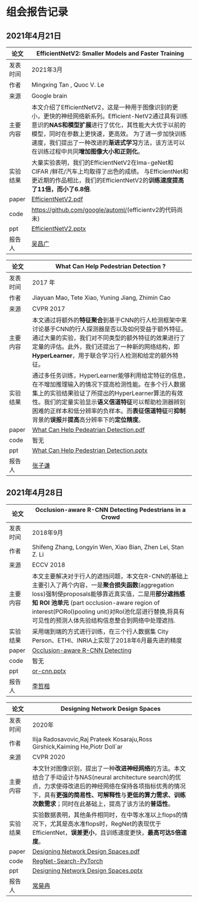 # 组会报告记录

## 2021年4月21日

| 论文     | EfficientNetV2: Smaller Models and Faster Training           |
| -------- | ------------------------------------------------------------ |
| 发表时间 | 2021年3月                                                    |
| 作者     | Mingxing Tan , Quoc V. Le                                    |
| 来源     | Google brain                                                 |
| 主要内容 | 本文介绍了EfficientNetV2，这是一种用于图像识别的更小，更快的神经网络新系列。Efficient-NetV2通过具有训练意识的**NAS和模型扩展**进行了优化，其性能大大优于以前的模型，同时在参数上更快速，更高效。 为了进一步加快训练速度，我们提出了一种改进的**渐进式学习**方法，该方法可以在训练过程中共同**增加图像大小和正则化**。 |
| 实验结果 | 大量实验表明，我们的EfficientNetV2在Ima-geNet和CIFAR /鲜花/汽车上均取得了出色的成绩。 与EfficientNet和更近期的作品相比，我们的EfficientNetV2的**训练速度提高了11倍，而小了6.8倍**. |
| paper    | [EfficientNetV2.pdf](https://github.com/ahulh-acmlab/group_report/blob/main/2021-4-21/EfficientNetV2.pdf) |
| code     | <https://github.com/google/automl/>(efficientv2的代码尚未)   |
| ppt      | [EfficientNetV2.pptx](https://github.com/ahulh-acmlab/group_report/blob/main/2021-4-21/EfficientNetV2.pptx) |
| 报告人   | [吴昌广](https://github.com/PiKaChu-wcg)                     |



| 论文     | What Can Help Pedestrian Detection ?                         |
| -------- | ------------------------------------------------------------ |
| 发表时间 | 2017 年                                                      |
| 作者     | Jiayuan Mao, Tete Xiao, Yuning Jiang, Zhimin Cao             |
| 来源     | CVPR 2017                                                    |
| 主要内容 | 本文通过将额外的**特征聚合**到基于CNN的行人检测框架中来讨论基于CNN的行人探测器是否以及如何受益于额外特征。通过大量的实验，我们对不同类型的额外特征的效果进行了定量的评估。此外，我们还提出了一种新的网络结构，即**HyperLearner**，用于联合学习行人检测和给定的额外特征。 |
| 实验结果 | 通过多任务训练，HyperLearner能够利用给定特征的信息，在不增加推理输入的情况下提高检测性能。在多个行人数据集上的实验结果验证了所提出的HyperLearner算法的有效性。我们的定量实验显示**语义信道特征**可以帮助检测器辨别困难的正样本和低分辨率的负样本。而**表征信道特征**可**抑制**背景的**误报**并**提高**高分辨率下的**定位精度**。 |
| paper    | [What Can Help Pedeatrian Detection.pdf](https://github.com/ahulh-acmlab/group_report/blob/main/2021-4-21/What%20Can%20Help%20Pedeatrian%20Detection.pdf) |
| code     | 暂无                                                         |
| ppt      | [What Can Help Pedestrian Detection.pptx](https://github.com/ahulh-acmlab/group_report/blob/main/2021-4-21/What%20Can%20Help%20Pedestrian%20Detection.pptx) |
| 报告人   | [张子谦](https://github.com/zzqwtc)                          |

## 2021年4月28日

| 论文     | Occlusion-aware R-CNN Detecting Pedestrians in a Crowd       |
| -------- | ------------------------------------------------------------ |
| 发表时间 | 2018年9月                                                     |
| 作者     | Shifeng Zhang, Longyin Wen, Xiao Bian, Zhen Lei, Stan Z. Li  |
| 来源     | ECCV 2018                                                    |
| 主要内容 | 本文主要解决对于行人的遮挡问题，本文在R-CNN的基础上主要引入了两个内容，一是**聚合损失函数**(aggregation loss)强制使proposals能够靠近真实值，二是用**部分遮挡感知 ROI 池单元** (part occlusion-aware region of interest(PORoI)pooling unit)对RoI池化层进行替换,将具有可见性的预测人体先验结构信息整合到网络中处理遮挡.|
| 实验结果 | 采用端到端的方式进行训练，在三个行人数据集 City Person、ETHI、INRIA上实现了2018年6月最先进的精度 |
| paper    | [Occlusion-aware R-CNN Detecting](https://github.com/ahulh-acmlab/group_report/blob/main/2021-4-28/Shifeng_Zhang_Occlusion-aware_R-CNN_Detecting_ECCV_2018_paper.pdf) |
| code     | 暂无                                                        |
| ppt      | [or-cnn.pptx](https://github.com/ahulh-acmlab/group_report/blob/main/2021-4-28/or-cnn.pptx) |
| 报告人   | [李哲楷](https://github.com/Ayric-cmad)                     |



| 论文     | Designing Network Design Spaces       |
| -------- | ------------------------------------------------------------ |
| 发表时间 |    2020年                                                  |
| 作者     | Ilija Radosavovic,Raj Prateek Kosaraju,Ross Girshick,Kaiming He,Piotr Doll´ar  |
| 来源     | CVPR 2020                                                    |
| 主要内容 | 本文针对图像识别，提出了一种**改进神经网络**的方法。本文结合了手动设计与NAS(neural architecture search)的优点，力求使得改进后的神经网络在保持各项指标优秀的情况下，具有**更强的简易性、可解释性**与**更低的算力需求、训练次数需求**；同时在此基础上，提高了该方法的**普适性**。|
| 实验结果 |实验数据表明，其他条件相同时，在中等水准以上flops的情况下，尤其是高水准flops时，RegNet的表现优于EfficientNet，**误差更小**，且训练速度更快，**最高可达5倍速度**。  |
| paper    | [Designing Network Design Spaces.pdf](https://github.com/ahulh-acmlab/group_report/blob/main/2021-4-28/Radosavovic_Designing_Network_Design_Spaces_CVPR_2020_paper.pdf) |
| code     | [RegNet-Search-PyTorch](https://github.com/zhanghang1989/RegNet-Search-PyTorch)                                                        |
| ppt      | [Designing Network Design Spaces.pptx](https://github.com/ahulh-acmlab/group_report/blob/main/2021-4-28/Designing%20Network%20Design%20Spaces.pptx) |
| 报告人   | [常昊冉](https://github.com/Rienotox)                     |
